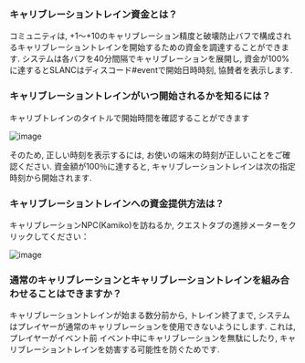 ### キャリブレーショントレイン資金とは？

コミュニティは, +1～+10のキャリブレーション精度と破壊防止バフで構成されるキャリブレーショントレインを開始するための資金を調達することができます.
システムは各バフを40分間隔でキャリブレーションを展開し, 資金が100%に達するとSLANCはディスコード#eventで開始日時時刻, 協賛者を表示します. 

### キャリブレーショントレインがいつ開始されるかを知るには？

キャリブトレインのタイトルで開始時間を確認することができます

![image](https://github.com/DexterHuang/CyberCodeOnline/assets/18545294/af9a08d6-b5ad-4f34-af82-57caa48cd606)

そのため, 正しい時刻を表示するには, お使いの端末の時刻が正しいことをご確認ください.
資金額が100％に達すると, キャリブレーショントレインは次の指定時刻から開始されます.

### キャリブレーショントレインへの資金提供方法は？

キャリブレーションNPC(Kamiko)を訪ねるか, クエストタブの進捗メーターをクリックしてください：

![image](https://github.com/DexterHuang/CyberCodeOnline/assets/18545294/4fd43e36-cbf6-4f2e-ae5c-cd5c4555cdb4)

### 通常のキャリブレーションとキャリブレーショントレインを組み合わせることはできますか？

キャリブレーショントレインが始まる数分前から, トレイン終了まで, システムはプレイヤーが通常のキャリブレーションを使用できないようにします.
これは, プレイヤーがイベント前 イベント中にキャリブレーションを無駄にしたり, キャリブレーショントレインを妨害する可能性を防ぐためです.
